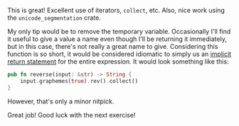 This is great! Excellent use of iterators, `collect`, etc. Also, nice work using the `unicode_segmentation` crate.

My only tip would be to remove the temporary variable. Occasionally I'll find it useful to give a value a name even though I'll be returning it immediately, but in this case, there's not really a great name to give. Considering this function is so short, it would be considered idiomatic to simply us an [implicit return statement] for the entire expression. It would look something like this:

```rust
pub fn reverse(input: &str) -> String {
    input.graphemes(true).rev().collect()
}
```

However, that's only a minor nitpick.

Great job! Good luck with the next exercise!

[implicit return statement]: https://doc.rust-lang.org/book/ch03-03-how-functions-work.html#functions-with-return-values